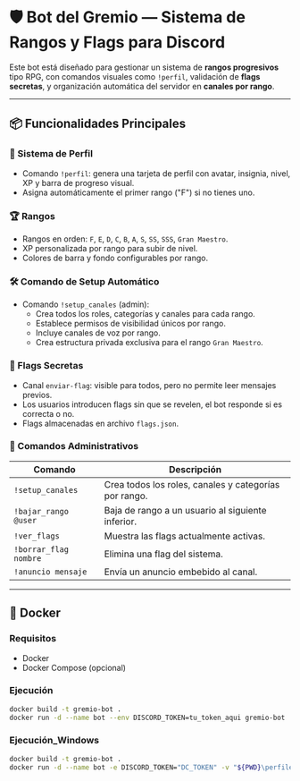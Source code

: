 # 🛡️ Bot del Gremio — Sistema de Rangos y Flags para Discord

Este bot está diseñado para gestionar un sistema de **rangos progresivos** tipo RPG, con comandos visuales como `!perfil`, validación de **flags secretas**, y organización automática del servidor en **canales por rango**.

---

## 📦 Funcionalidades Principales

### 👤 Sistema de Perfil
- Comando `!perfil`: genera una tarjeta de perfil con avatar, insignia, nivel, XP y barra de progreso visual.
- Asigna automáticamente el primer rango ("F") si no tienes uno.

### 🏆 Rangos
- Rangos en orden: `F`, `E`, `D`, `C`, `B`, `A`, `S`, `SS`, `SSS`, `Gran Maestro`.
- XP personalizada por rango para subir de nivel.
- Colores de barra y fondo configurables por rango.

### 🛠️ Comando de Setup Automático
- Comando `!setup_canales` (admin):
  - Crea todos los roles, categorías y canales para cada rango.
  - Establece permisos de visibilidad únicos por rango.
  - Incluye canales de voz por rango.
  - Crea estructura privada exclusiva para el rango `Gran Maestro`.

### 🎯 Flags Secretas
- Canal `enviar-flag`: visible para todos, pero no permite leer mensajes previos.
- Los usuarios introducen flags sin que se revelen, el bot responde si es correcta o no.
- Flags almacenadas en archivo `flags.json`.

### 🔧 Comandos Administrativos

| Comando             | Descripción                                              |
|---------------------|----------------------------------------------------------|
| `!setup_canales`    | Crea todos los roles, canales y categorías por rango.    |
| `!bajar_rango @user`| Baja de rango a un usuario al siguiente inferior.        |
| `!ver_flags`        | Muestra las flags actualmente activas.                   |
| `!borrar_flag nombre`| Elimina una flag del sistema.                           |
| `!anuncio mensaje`  | Envía un anuncio embebido al canal.                      |

---

## 🐳 Docker

### Requisitos
- Docker
- Docker Compose (opcional)

### Ejecución
```bash
docker build -t gremio-bot .
docker run -d --name bot --env DISCORD_TOKEN=tu_token_aqui gremio-bot
```

### Ejecución_Windows
```bash
docker build -t gremio-bot .
docker run -d --name bot -e DISCORD_TOKEN="DC_TOKEN" -v "${PWD}\perfiles.json:/app/perfiles.json" -v "${PWD}\flags.json:/app/flags.json" medieval-bot
